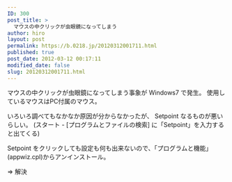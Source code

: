 ```yaml
---
ID: 300
post_title: >
  マウスの中クリックが虫眼鏡になってしまう
author: hiro
layout: post
permalink: https://b.0218.jp/20120312001711.html
published: true
post_date: 2012-03-12 00:17:11
modified_date: false
slug: 20120312001711.html
---
```

マウスの中クリックが虫眼鏡になってしまう事象が Windows7 で発生。
使用しているマウスはPC付属のマウス。

いろいろ調べてもなかなか原因が分からなかったが、 Setpoint なるものが悪いらしい。
(スタート - [プログラムとファイルの検索] に「Setpoint」を入力すると出てくる)

Setpoint をクリックしても設定も何も出来ないので、「プログラムと機能」(appwiz.cpl)からアンインストール。

⇒ 解決